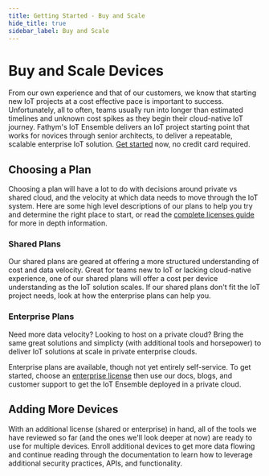 ```yaml
---
title: Getting Started - Buy and Scale
hide_title: true
sidebar_label: Buy and Scale
---
```


# Buy and Scale Devices

From our own experience and that of our customers, we know that starting new IoT projects at a cost effective pace is important to success.  Unfortunately, all to often, teams usually run into longer than estimated timelines and unknown cost spikes as they begin their cloud-native IoT journey.  Fathym's IoT Ensemble delivers an IoT project starting point that works for novices through senior architects, to deliver a repeatable, scalable enterprise IoT solution.  [Get started](https://www.iot-ensemble.com/billing/iot) now, no credit card required.

## Choosing a Plan

Choosing a plan will have a lot to do with decisions around private vs shared cloud, and the velocity at which data needs to move through the IoT system.  Here are some high level descriptions of our plans to help you try and determine the right place to start, or read the [complete licenses guide](../developers/licenses) for more in depth information.

### Shared Plans

Our shared plans are geared at offering a more structured understanding of cost and data velocity.  Great for teams new to IoT or lacking cloud-native experience, one of our shared plans will offer a cost per device understanding as the IoT solution scales.  If our shared plans don't fit the IoT project needs, look at how the enterprise plans can help you.  

### Enterprise Plans

Need more data velocity?  Looking to host on a private cloud?  Bring the same great solutions and simplicty (with additional tools and horsepower) to deliver IoT solutions at scale in private enterprise clouds.

Enterprise plans are available, though not yet entirely self-service.  To get started, choose an [enterprise license](https://www.fathym-it.com/billing/lcu) then use our docs, blogs, and customer support to get the IoT Ensemble deployed in a private cloud.

## Adding More Devices

With an additional license (shared or enterprise) in hand, all of the tools we have reviewed so far (and the ones we'll look deeper at now) are ready to use for multiple devices.  Enroll additional devices to get more data flowing and continue reading through the documentation to learn how to leverage additional security practices, APIs, and functionality.
